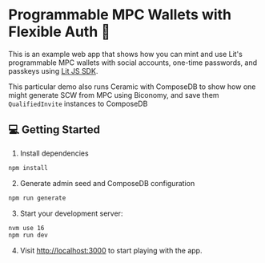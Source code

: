 # Programmable MPC Wallets with Flexible Auth 🔑

This is an example web app that shows how you can mint and use Lit's programmable MPC wallets with social accounts, one-time passwords, and passkeys using [Lit JS SDK](https://developer.litprotocol.com/v2/).

This particular demo also runs Ceramic with ComposeDB to show how one might generate SCW from MPC using Biconomy, and save them `QualifiedInvite` instances to ComposeDB

## 💻 Getting Started

1. Install dependencies

```bash
npm install
```

2. Generate admin seed and ComposeDB configuration

```bash
npm run generate
```

3. Start your development server:

```bash
nvm use 16
npm run dev
```

4. Visit [http://localhost:3000](http://localhost:3000) to start playing with the app.
